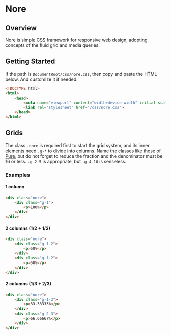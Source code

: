 # Nore

## Overview

Nore is simple CSS framework for responsive web design, adopting concepts of the fluid grid and media queries.

## Getting Started

If the path is `DocumentRoot/css/nore.css`, then copy and paste the HTML below. And customize it if needed.

```html
<!DOCTYPE html>
<html>
    <head>
        <meta name="viewport" content="width=device-width" initial-scale="1" maximum-scale="1" user-scalable="no">
        <link rel="stylesheet" href="/css/nore.css">
    </head>
</html>
```

## Grids

The class `.nore` is required first to start the grid system, and its inner elements need `.g-*` to divide into columns.
Name the classes like those of [Pure](http://purecss.io/grids/), but do not forget to reduce the fraction and the denominator must be 16 or less.
`.g-2-5` is appropriate, but `.g-4-10` is senseless.

### Examples

#### 1 column

```html
<div class="nore">
    <div class="g-1">
        <p>100%</p>
    </div>
</div>
```

#### 2 columns (1/2 + 1/2)

```html
<div class="nore">
    <div class="g-1-2">
        <p>50%</p>
    </div>
    <div class="g-1-2">
        <p>50%</p>
    </div>
</div>
```

#### 2 columns (1/3 + 2/3)

```html
<div class="nore">
    <div class="g-1-3">
        <p>33.33333%</p>
    </div>
    <div class="g-2-3">
        <p>66.66667%</p>
    </div>
</div>
```
